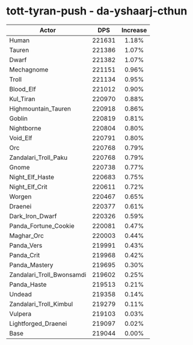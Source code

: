 # tott-tyran-push - da-yshaarj-cthun
| Actor | DPS | Increase |
|---|:---:|:---:|
|Human|221631|1.18%|
|Tauren|221386|1.07%|
|Dwarf|221382|1.07%|
|Mechagnome|221151|0.96%|
|Troll|221134|0.95%|
|Blood_Elf|221012|0.90%|
|Kul_Tiran|220970|0.88%|
|Highmountain_Tauren|220918|0.86%|
|Goblin|220819|0.81%|
|Nightborne|220804|0.80%|
|Void_Elf|220791|0.80%|
|Orc|220768|0.79%|
|Zandalari_Troll_Paku|220768|0.79%|
|Gnome|220738|0.77%|
|Night_Elf_Haste|220683|0.75%|
|Night_Elf_Crit|220611|0.72%|
|Worgen|220467|0.65%|
|Draenei|220377|0.61%|
|Dark_Iron_Dwarf|220326|0.59%|
|Panda_Fortune_Cookie|220081|0.47%|
|Maghar_Orc|220003|0.44%|
|Panda_Vers|219991|0.43%|
|Panda_Crit|219968|0.42%|
|Panda_Mastery|219695|0.30%|
|Zandalari_Troll_Bwonsamdi|219602|0.25%|
|Panda_Haste|219513|0.21%|
|Undead|219358|0.14%|
|Zandalari_Troll_Kimbul|219279|0.11%|
|Vulpera|219103|0.03%|
|Lightforged_Draenei|219097|0.02%|
|Base|219044|0.00%|

